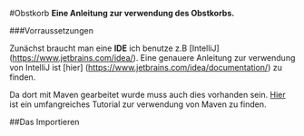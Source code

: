 #Obstkorb
__Eine Anleitung zur verwendung des Obstkorbs.__


###Vorraussetzungen

Zunächst braucht man eine __IDE__ ich benutze z.B [IntelliJ] (https://www.jetbrains.com/idea/).
Eine genauere Anleitung zur verwendung von IntelliJ ist [hier] (https://www.jetbrains.com/idea/documentation/) zu finden.


Da dort mit Maven gearbeitet wurde muss auch dies vorhanden sein.
[Hier](https://maven.apache.org/guides/getting-started/index.html) ist ein umfangreiches Tutorial zur verwendung von Maven zu finden.

##Das Importieren
